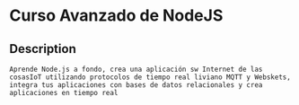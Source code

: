 # Curso Avanzado de NodeJS
## Description
```Aprende Node.js a fondo, crea una aplicación sw Internet de las cosasIoT utilizando protocolos de tiempo real liviano MQTT y Webskets, integra tus aplicaciones con bases de datos relacionales y crea aplicaciones en tiempo real```
